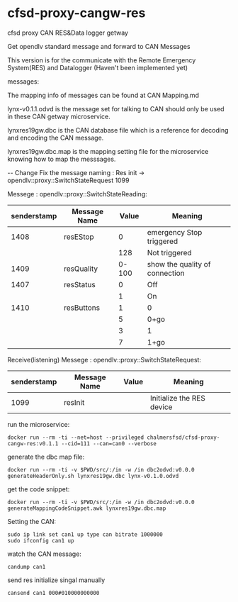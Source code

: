 # cfsd-proxy-cangw-res
cfsd proxy CAN RES&Data logger getway

Get opendlv standard message and forward to CAN Messages

This version is for the communicate with the Remote Emergency System(RES) and Datalogger (Haven't been implemented yet)

messages:



The mapping info of messages can be found at CAN Mapping.md

lynx-v0.1.1.odvd is the message set for talking to CAN should only be used in these CAN getway microservice.

lynxres19gw.dbc is the CAN database file which is a reference for decoding and encoding the CAN message.

lynxres19gw.dbc.map is the mapping setting file for the microservice knowing how to map the messsages.

-- Change 
Fix the message naming : Res init -> opendlv::proxy::SwitchStateRequest  1099 

Messege : opendlv::proxy::SwitchStateReading:

| senderstamp | Message Name | Value | Meaning                        |
| ----------- | ------------ | ----- | ------------------------------ |
| 1408        | resEStop     | 0     | emergency Stop triggered       |
|             |              | 128   | Not triggered                  |
| 1409        | resQuality   | 0-100 | show the quality of connection |
| 1407        | resStatus    | 0     | Off                            |
|             |              | 1     | On                             |
| 1410        | resButtons   | 1     | 0                              |
|             |              | 5     | 0+go                           |
|             |              | 3     | 1                              |
|             |              | 7     | 1+go                           |

Receive(listening) Messege : opendlv::proxy::SwitchStateRequest: 

| senderstamp | Message Name | Value | Meaning                        |
| ----------- | ------------ | ----- | ------------------------------ |
| 1099        | resInit      |       | Initialize the RES device      |

run the microservice:

```
docker run --rm -ti --net=host --privileged chalmersfsd/cfsd-proxy-cangw-res:v0.1.1 --cid=111 --can=can0 --verbose
```

generate the dbc map file:

```
docker run --rm -ti -v $PWD/src/:/in -w /in dbc2odvd:v0.0.0 generateHeaderOnly.sh lynxres19gw.dbc lynx-v0.1.0.odvd
```

get the code snippet:

```
docker run --rm -ti -v $PWD/src/:/in -w /in dbc2odvd:v0.0.0 generateMappingCodeSnippet.awk lynxres19gw.dbc.map
```

Setting the CAN:

```
sudo ip link set can1 up type can bitrate 1000000
sudo ifconfig can1 up
```

watch the CAN message:

```
candump can1
```

send res initialize singal manually
```
cansend can1 000#010000000000
```